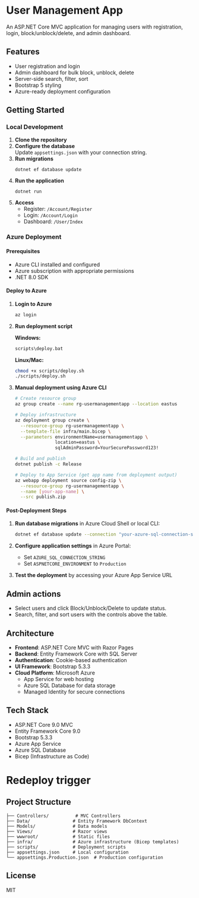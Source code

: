# User Management App

An ASP.NET Core MVC application for managing users with registration, login, block/unblock/delete, and admin dashboard.

## Features

- User registration and login
- Admin dashboard for bulk block, unblock, delete
- Server-side search, filter, sort
- Bootstrap 5 styling
- Azure-ready deployment configuration

## Getting Started

### Local Development

1. **Clone the repository**
2. **Configure the database**  
   Update `appsettings.json` with your connection string.
3. **Run migrations**
    ```
    dotnet ef database update
    ```
4. **Run the application**
    ```
    dotnet run
    ```
5. **Access**
    - Register: `/Account/Register`
    - Login: `/Account/Login`
    - Dashboard: `/User/Index`

### Azure Deployment

#### Prerequisites
- Azure CLI installed and configured
- Azure subscription with appropriate permissions
- .NET 8.0 SDK

#### Deploy to Azure

1. **Login to Azure**
   ```bash
   az login
   ```

2. **Run deployment script**
   
   **Windows:**
   ```cmd
   scripts\deploy.bat
   ```
   
   **Linux/Mac:**
   ```bash
   chmod +x scripts/deploy.sh
   ./scripts/deploy.sh
   ```

3. **Manual deployment using Azure CLI**
   ```bash
   # Create resource group
   az group create --name rg-usermanagementapp --location eastus
   
   # Deploy infrastructure
   az deployment group create \
     --resource-group rg-usermanagementapp \
     --template-file infra/main.bicep \
     --parameters environmentName=usermanagementapp \
                  location=eastus \
                  sqlAdminPassword=YourSecurePassword123!
   
   # Build and publish
   dotnet publish -c Release
   
   # Deploy to App Service (get app name from deployment output)
   az webapp deployment source config-zip \
     --resource-group rg-usermanagementapp \
     --name [your-app-name] \
     --src publish.zip
   ```

#### Post-Deployment Steps

1. **Run database migrations** in Azure Cloud Shell or local CLI:
   ```bash
   dotnet ef database update --connection "your-azure-sql-connection-string"
   ```

2. **Configure application settings** in Azure Portal:
   - Set `AZURE_SQL_CONNECTION_STRING`
   - Set `ASPNETCORE_ENVIRONMENT` to `Production`

3. **Test the deployment** by accessing your Azure App Service URL

## Admin actions

- Select users and click Block/Unblock/Delete to update status.
- Search, filter, and sort users with the controls above the table.

## Architecture

- **Frontend**: ASP.NET Core MVC with Razor Pages
- **Backend**: Entity Framework Core with SQL Server
- **Authentication**: Cookie-based authentication
- **UI Framework**: Bootstrap 5.3.3
- **Cloud Platform**: Microsoft Azure
  - App Service for web hosting
  - Azure SQL Database for data storage
  - Managed Identity for secure connections

## Tech Stack

- ASP.NET Core 9.0 MVC
- Entity Framework Core 9.0
- Bootstrap 5.3.3
- Azure App Service
- Azure SQL Database
- Bicep (Infrastructure as Code)
# Redeploy trigger
## Project Structure

```
├── Controllers/          # MVC Controllers
├── Data/                # Entity Framework DbContext
├── Models/              # Data models
├── Views/               # Razor views
├── wwwroot/             # Static files
├── infra/               # Azure infrastructure (Bicep templates)
├── scripts/             # Deployment scripts
├── appsettings.json     # Local configuration
└── appsettings.Production.json  # Production configuration
```

## License

MIT
